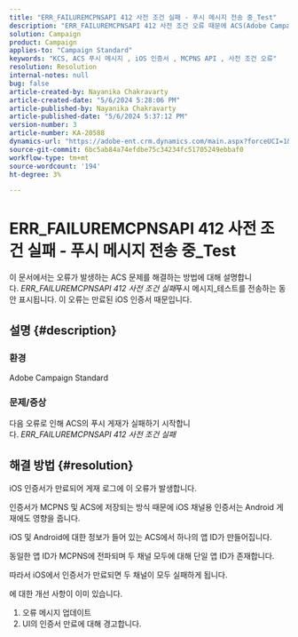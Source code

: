 ```yaml
---
title: "ERR_FAILUREMCPNSAPI 412 사전 조건 실패 - 푸시 메시지 전송 중_Test"
description: "ERR_FAILUREMCPNSAPI 412 사전 조건 오류 때문에 ACS(Adobe Campaign Standard)에서 푸시 게재 실패를 해결하는 방법에 대해 알아봅니다."
solution: Campaign
product: Campaign
applies-to: "Campaign Standard"
keywords: "KCS, ACS 푸시 메시지 , iOS 인증서 , MCPNS API , 사전 조건 오류"
resolution: Resolution
internal-notes: null
bug: false
article-created-by: Nayanika Chakravarty
article-created-date: "5/6/2024 5:28:06 PM"
article-published-by: Nayanika Chakravarty
article-published-date: "5/6/2024 5:37:12 PM"
version-number: 3
article-number: KA-20588
dynamics-url: "https://adobe-ent.crm.dynamics.com/main.aspx?forceUCI=1&pagetype=entityrecord&etn=knowledgearticle&id=b02361f9-cd0b-ef11-9f8a-6045bd0065b6"
source-git-commit: 6bc5ab84a74efdbe75c34234fc51705249ebbaf0
workflow-type: tm+mt
source-wordcount: '194'
ht-degree: 3%

---
```


# ERR_FAILUREMCPNSAPI 412 사전 조건 실패 - 푸시 메시지 전송 중_Test


이 문서에서는 오류가 발생하는 ACS 문제를 해결하는 방법에 대해 설명합니다. *ERR_FAILUREMCPNSAPI 412 사전 조건 실패*&#x200B;푸시 메시지_테스트를 전송하는 동안 표시됩니다. 이 오류는 만료된 iOS 인증서 때문입니다.

## 설명 {#description}


### 환경

Adobe Campaign Standard

### 문제/증상

다음 오류로 인해 ACS의 푸시 게재가 실패하기 시작합니다. *ERR_FAILUREMCPNSAPI 412 사전 조건 실패*


## 해결 방법 {#resolution}


iOS 인증서가 만료되어 게재 로그에 이 오류가 발생합니다.

인증서가 MCPNS 및 ACS에 저장되는 방식 때문에 iOS 채널용 인증서는 Android 게재에도 영향을 줍니다.

iOS 및 Android에 대한 정보가 들어 있는 ACS에서 하나의 앱 ID가 만들어집니다.

동일한 앱 ID가 MCPNS에 전파되며 두 채널 모두에 대해 단일 앱 ID가 존재합니다.

따라서 iOS에서 인증서가 만료되면 두 채널이 모두 실패하게 됩니다.

에 대한 개선 사항이 이미 있습니다.

1. 오류 메시지 업데이트
2. UI의 인증서 만료에 대해 경고합니다.

